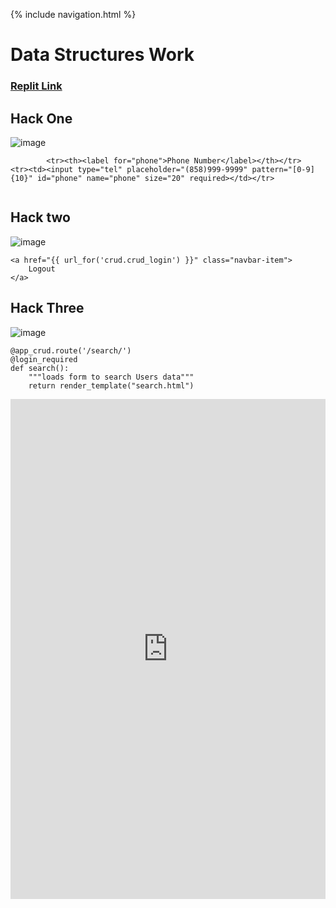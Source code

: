 {% include navigation.html %}

<h1>Data Structures Work</h1>
<h3><a href= "https://replit.com/@ReinhardtLotter/Menu?v=1">Replit Link</a></h3>
<h2>Hack One</h2>

![image](https://user-images.githubusercontent.com/89236857/162535907-4d69a2dc-06d6-49f0-a667-5a82714b17c3.png)

```
        <tr><th><label for="phone">Phone Number</label></th></tr>
<tr><td><input type="tel" placeholder="(858)999-9999" pattern="[0-9]{10}" id="phone" name="phone" size="20" required></td></tr>
    
```

<h2>Hack two</h2>

![image](https://user-images.githubusercontent.com/89236857/162536240-9f5c37a4-f4eb-4f2c-bde5-bcdcb06c837e.png)

```
<a href="{{ url_for('crud.crud_login') }}" class="navbar-item">
    Logout
</a>
```
<h2>Hack Three</h2>

![image](https://user-images.githubusercontent.com/89236857/162536348-7d138ccd-e7ba-41c5-bb6e-37ece84c84e3.png)

```
@app_crud.route('/search/')
@login_required
def search():
    """loads form to search Users data"""
    return render_template("search.html")
```
<iframe frameborder="0" width="100%" height="800px" src="https://replit.com/@ReinhardtLotter/Menu?lite=true#src/main.py">
    
